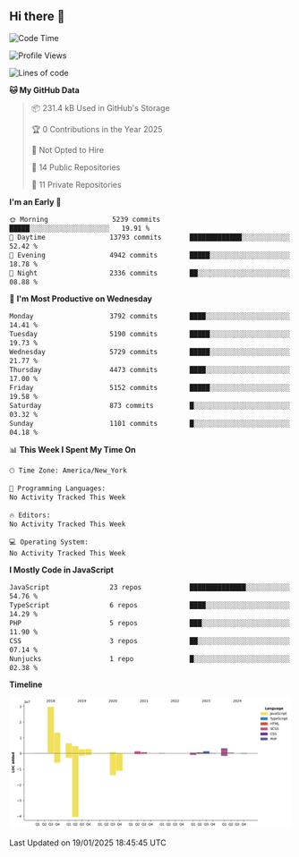 ## Hi there 👋

<!--START_SECTION:waka-->
![Code Time](http://img.shields.io/badge/Code%20Time-314%20hrs%2035%20mins-blue)

![Profile Views](http://img.shields.io/badge/Profile%20Views-0-blue)

![Lines of code](https://img.shields.io/badge/From%20Hello%20World%20I%27ve%20Written-68.4%20million%20lines%20of%20code-blue)

**🐱 My GitHub Data** 

> 📦 231.4 kB Used in GitHub's Storage 
 > 
> 🏆 0 Contributions in the Year 2025
 > 
> 🚫 Not Opted to Hire
 > 
> 📜 14 Public Repositories 
 > 
> 🔑 11 Private Repositories 
 > 
**I'm an Early 🐤** 

```text
🌞 Morning                5239 commits        █████░░░░░░░░░░░░░░░░░░░░   19.91 % 
🌆 Daytime                13793 commits       █████████████░░░░░░░░░░░░   52.42 % 
🌃 Evening                4942 commits        █████░░░░░░░░░░░░░░░░░░░░   18.78 % 
🌙 Night                  2336 commits        ██░░░░░░░░░░░░░░░░░░░░░░░   08.88 % 
```
📅 **I'm Most Productive on Wednesday** 

```text
Monday                   3792 commits        ████░░░░░░░░░░░░░░░░░░░░░   14.41 % 
Tuesday                  5190 commits        █████░░░░░░░░░░░░░░░░░░░░   19.73 % 
Wednesday                5729 commits        █████░░░░░░░░░░░░░░░░░░░░   21.77 % 
Thursday                 4473 commits        ████░░░░░░░░░░░░░░░░░░░░░   17.00 % 
Friday                   5152 commits        █████░░░░░░░░░░░░░░░░░░░░   19.58 % 
Saturday                 873 commits         █░░░░░░░░░░░░░░░░░░░░░░░░   03.32 % 
Sunday                   1101 commits        █░░░░░░░░░░░░░░░░░░░░░░░░   04.18 % 
```


📊 **This Week I Spent My Time On** 

```text
🕑︎ Time Zone: America/New_York

💬 Programming Languages: 
No Activity Tracked This Week

🔥 Editors: 
No Activity Tracked This Week

💻 Operating System: 
No Activity Tracked This Week
```

**I Mostly Code in JavaScript** 

```text
JavaScript               23 repos            ██████████████░░░░░░░░░░░   54.76 % 
TypeScript               6 repos             ████░░░░░░░░░░░░░░░░░░░░░   14.29 % 
PHP                      5 repos             ███░░░░░░░░░░░░░░░░░░░░░░   11.90 % 
CSS                      3 repos             ██░░░░░░░░░░░░░░░░░░░░░░░   07.14 % 
Nunjucks                 1 repo              █░░░░░░░░░░░░░░░░░░░░░░░░   02.38 % 
```



**Timeline**

![Lines of Code chart](https://raw.githubusercontent.com/wilbertcaba/wilbertcaba/main/assets/bar_graph.png)


 Last Updated on 19/01/2025 18:45:45 UTC
<!--END_SECTION:waka-->

<!--
**wilbertcaba/wilbertcaba** is a ✨ _special_ ✨ repository because its `README.md` (this file) appears on your GitHub profile.

Here are some ideas to get you started:

- 🔭 I’m currently working on ...
- 🌱 I’m currently learning ...
- 👯 I’m looking to collaborate on ...
- 🤔 I’m looking for help with ...
- 💬 Ask me about ...
- 📫 How to reach me: ...
- 😄 Pronouns: ...
- ⚡ Fun fact: ...
-->
